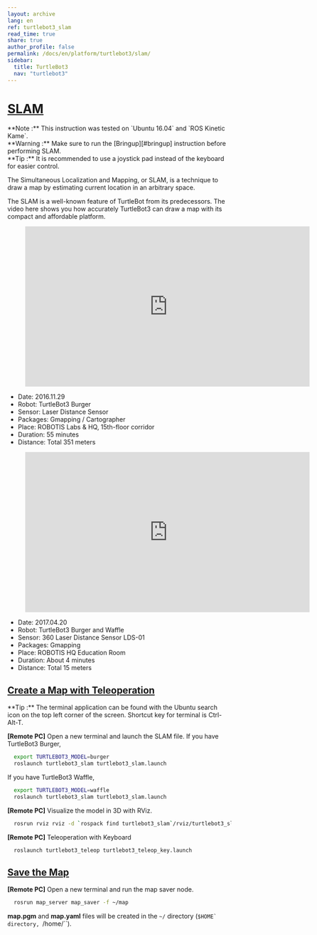 ```yaml
---
layout: archive
lang: en
ref: turtlebot3_slam
read_time: true
share: true
author_profile: false
permalink: /docs/en/platform/turtlebot3/slam/
sidebar:
  title: TurtleBot3
  nav: "turtlebot3"
---
```


# [SLAM](#slam)

<div class="alert alert-info">
  **Note :** This instruction was tested on `Ubuntu 16.04` and `ROS Kinetic Kame`.
</div>

<div class="alert alert-warning">
  **Warning :** Make sure to run the [Bringup][#bringup] instruction before performing SLAM.
</div>

<div class="alert alert-info">
  **Tip :** It is recommended to use a joystick pad instead of the keyboard for easier control.
</div>

The Simultaneous Localization and Mapping, or SLAM, is a technique to draw a map by estimating current location in an arbitrary space.

The SLAM is a well-known feature of TurtleBot from its predecessors. The video here shows you how accurately TurtleBot3 can draw a map with its compact and affordable platform.

<figure class="video_container">
  <iframe width="640" height="360" src="https://www.youtube.com/embed/lkW4-dG2BCY" frameborder="0" allowfullscreen></iframe>
</figure>

* Date: 2016.11.29
* Robot: TurtleBot3 Burger
* Sensor: Laser Distance Sensor
* Packages: Gmapping / Cartographer
* Place: ROBOTIS Labs & HQ, 15th-floor corridor
* Duration: 55 minutes
* Distance: Total 351 meters

<figure class="video_container">
  <iframe width="640" height="360" src="https://www.youtube.com/embed/7mEKrT_cKWI" frameborder="0" allowfullscreen></iframe>
</figure>

* Date: 2017.04.20
* Robot: TurtleBot3 Burger and Waffle
* Sensor: 360 Laser Distance Sensor LDS-01
* Packages: Gmapping
* Place: ROBOTIS HQ Education Room
* Duration: About 4 minutes
* Distance: Total 15 meters

## [Create a Map with Teleoperation](#create-a-map-with-teleoperation)

<div class="alert alert-info">
  **Tip :** The terminal application can be found with the Ubuntu search icon on the top left corner of the screen. Shortcut key for terminal is Ctrl-Alt-T.
</div>

**[Remote PC]** Open a new terminal and launch the SLAM file.
If you have TurtleBot3 Burger,

``` bash
  export TURTLEBOT3_MODEL=burger
  roslaunch turtlebot3_slam turtlebot3_slam.launch
```

If you have TurtleBot3 Waffle,

``` bash
  export TURTLEBOT3_MODEL=waffle
  roslaunch turtlebot3_slam turtlebot3_slam.launch
```


**[Remote PC]** Visualize the model in 3D with RViz.

``` bash
  rosrun rviz rviz -d `rospack find turtlebot3_slam`/rviz/turtlebot3_slam.rviz
```

**[Remote PC]** Teleoperation with Keyboard

``` bash
  roslaunch turtlebot3_teleop turtlebot3_teleop_key.launch
```

## [Save the Map](#save-the-map)

**[Remote PC]** Open a new terminal and run the map saver node.

``` bash
  rosrun map_server map_saver -f ~/map
```

**map.pgm** and **map.yaml** files will be created in the `~/` directory (``$HOME` directory, ``/home/<username>``).
